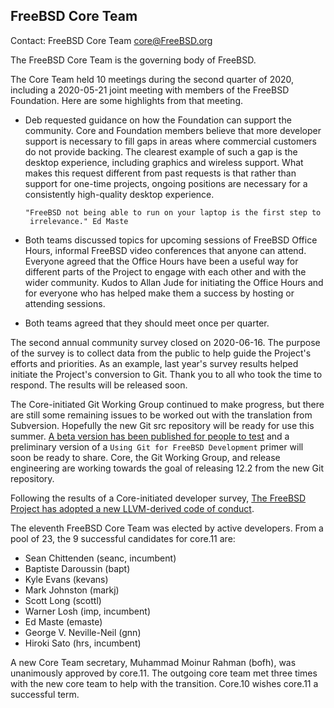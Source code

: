 ## FreeBSD Core Team ##

Contact: FreeBSD Core Team <core@FreeBSD.org>

The FreeBSD Core Team is the governing body of FreeBSD.

The Core Team held 10 meetings during the second quarter of 2020, including a
2020-05-21 joint meeting with members of the FreeBSD Foundation.  Here are some
highlights from that meeting.

  - Deb requested guidance on how the Foundation can support the community.
      Core and Foundation members believe that more developer support is
      necessary to fill gaps in areas where commercial customers do not provide
      backing.  The clearest example of such a gap is the desktop experience,
      including graphics and wireless support.  What makes this request
      different from past requests is that rather than support for one-time
      projects, ongoing positions are necessary for a consistently high-quality
      desktop experience.

        "FreeBSD not being able to run on your laptop is the first step to
         irrelevance." Ed Maste

  - Both teams discussed topics for upcoming sessions of FreeBSD Office Hours,
      informal FreeBSD video conferences that anyone can attend.  Everyone
      agreed that the Office Hours have been a useful way for different parts of
      the Project to engage with each other and with the wider community.  Kudos
      to Allan Jude for initiating the Office Hours and for everyone who has
      helped make them a success by hosting or attending sessions.

  - Both teams agreed that they should meet once per quarter.

The second annual community survey closed on 2020-06-16.  The purpose of the
survey is to collect data from the public to help guide the Project's efforts
and priorities.  As an example, last year's survey results helped initiate the
Project's conversion to Git.  Thank you to all who took the time to respond. The
results will be released soon.

The Core-initiated Git Working Group continued to make progress, but there are
still some remaining issues to be worked out with the translation from
Subversion.  Hopefully the new Git src repository will be ready for use this
summer.  [A beta version has been published for people to
test](https://cgit-beta.freebsd.org/) and a preliminary version of a `Using Git
for FreeBSD Development` primer will soon be ready to share.  Core, the Git
Working Group, and release engineering are working towards the goal of releasing
12.2 from the new Git repository.

Following the results of a Core-initiated developer survey, [The FreeBSD Project
has adopted a new LLVM-derived code of
conduct](https://www.freebsd.org/internal/code-of-conduct.html).

The eleventh FreeBSD Core Team was elected by active developers.  From a pool of
23, the 9 successful candidates for core.11 are:

  - Sean Chittenden (seanc, incumbent)
  - Baptiste Daroussin (bapt)
  - Kyle Evans (kevans)
  - Mark Johnston (markj)
  - Scott Long (scottl)
  - Warner Losh (imp, incumbent)
  - Ed Maste (emaste)
  - George V. Neville-Neil (gnn)
  - Hiroki Sato (hrs, incumbent)

A new Core Team secretary, Muhammad Moinur Rahman (bofh), was unanimously
approved by core.11.  The outgoing core team met three times with the new core
team to help with the transition.  Core.10 wishes core.11 a successful term.
